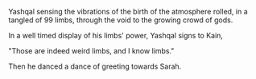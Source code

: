 Yashqal sensing the vibrations of the birth of the atmosphere rolled, in a tangled of 99 limbs, through the void to the growing crowd of gods. 

In a well timed display of his limbs' power, Yashqal signs to Kain,

"Those are indeed weird limbs, and I know limbs." 

Then he danced a dance of greeting towards Sarah.